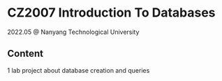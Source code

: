 # CZ2007 Introduction To Databases
2022.05 @ Nanyang Technological University

## Content
1 lab project about database creation and queries
<br/>
